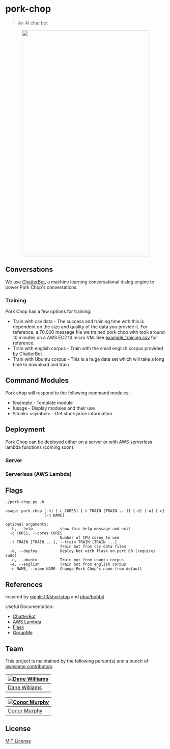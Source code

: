 # pork-chop

> An AI chat bot

<p align="center">
  <img width="400" height="711" src="http://www.fillmurray.com/460/300">
</p>

## Conversations

We use [ChatterBot](https://github.com/gunthercox/ChatterBot), a machine learning conversational dialog engine to power Pork Chop's conversations. 

### Training

Pork Chop has a few options for training:
* Train with csv data - The success and training time with this is dependent on the size and quality of the data you provide it. For reference, a 70,000 message file we trained pork chop with took around 10 minutes on a AWS EC2 t3.micro VM. See [example_training.csv](./example_training.csv) for reference.
* Train with english corpus - Train with the small english corpus provided by ChatterBot
* Train with Ubuntu corpus - This is a huge data set which will take a long time to download and train

## Command Modules

Pork chop will respond to the following command modules:  
* !example - Template module
* !usage - Display modules and their use
* !stonks \<symbol\> - Get stock price information

## Deployment

Pork Chop can be deployed either on a server or with AWS serverless lambda functions (coming soon).

### Server

### Serverless (AWS Lambda)

## Flags

`./pork-chop.py -h`

```
usage: pork-chop [-h] [-c CORES] [-t TRAIN [TRAIN ...]] [-d] [-u] [-e]
                 [-n NAME]

optional arguments:
  -h, --help            show this help message and exit
  -c CORES, --cores CORES
                        Number of CPU cores to use
  -t TRAIN [TRAIN ...], --train TRAIN [TRAIN ...]
                        Train bot from csv data files
  -d, --deploy          Deploy bot with flask on port 80 (requires sudo)
  -u, --ubuntu          Train bot from ubuntu corpus
  -e, --english         Train bot from english corpus
  -n NAME, --name NAME  Change Pork Chop's name from default
```

## References

Inspired by [ginglis13/shortstop](https://github.com/ginglis13/shortstop) and [pbui/bobbit](https://github.com/pbui/bobbit)

Useful Documentation:  
* [ChatterBot](https://chatterbot.readthedocs.io/en/stable/)
* [AWS Lambda](https://docs.aws.amazon.com/lambda/index.html)
* [Flask](https://flask.palletsprojects.com/en/1.1.x/quickstart/)
* [GroupMe](https://dev.groupme.com/tutorials/bots)

## Team

This project is maintained by the following person(s) and a bunch of [awesome contributors](https://github.com/danerwilliams/pork-chop/graphs/contributors).

[![Dane Williams](https://avatars3.githubusercontent.com/u/22798229?v=4&s=70)](https://github.com/danerwilliams) |
--- |
[Dane Williams](https://github.com/danerwilliams) |

[![Conor Murphy](https://avatars3.githubusercontent.com/u/49375988?s=400&v=4)](https://github.com/cnrmrphy) |
--- |
[Conor Murphy](https://github.com/cnrmrphy) |

## License

[MIT License](https://github.com/danerwilliams/pork-chop/blob/master/LICENSE)
